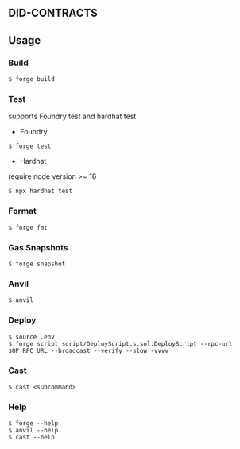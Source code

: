 ## DID-CONTRACTS

## Usage

### Build

```shell
$ forge build
```

### Test

supports Foundry test and hardhat test

- Foundry

```shell
$ forge test
```

- Hardhat

require node version >= 16

```shell
$ npx hardhat test
```

### Format

```shell
$ forge fmt
```

### Gas Snapshots

```shell
$ forge snapshot
```

### Anvil

```shell
$ anvil
```

### Deploy

```shell
$ source .env
$ forge script script/DeployScript.s.sol:DeployScript --rpc-url $OP_RPC_URL --broadcast --verify --slow -vvvv
```

### Cast

```shell
$ cast <subcommand>
```

### Help

```shell
$ forge --help
$ anvil --help
$ cast --help
```
